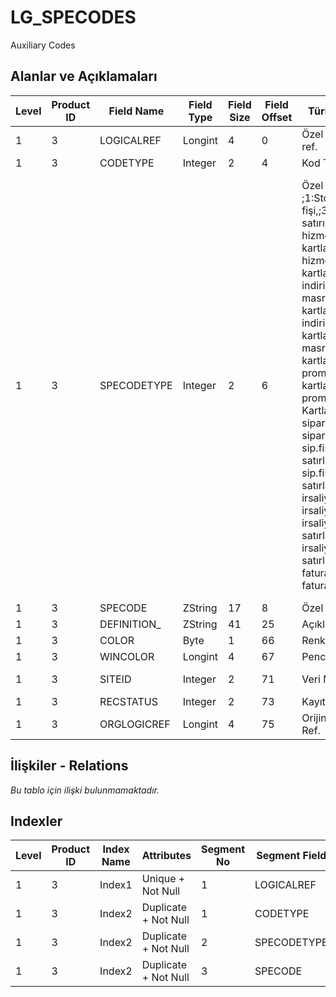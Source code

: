 # LG_SPECODES

Auxiliary Codes

## Alanlar ve Açıklamaları

| Level | Product ID | Field Name | Field Type | Field Size | Field Offset | Türkçe Açıklama | Expression |
| ----- | ---------- | ---------- | ---------- | ---------- | ------------ | --------------- | ---------- |
| 1 | 3 | LOGICALREF | Longint | 4 | 0 | Özel Kod Logical ref. | Auxiliary Code Logical Reference |
| 1 | 3 | CODETYPE | Integer | 2 | 4 | Kod Türü | Code Type |
| 1 | 3 | SPECODETYPE | Integer | 2 | 6 | Özel Kod Türleri ;1:Stok kartı,;2:Stok fişi,;3:Stok fişi satırı,;4:Alınan hizmet kartları,;5:Verilen hizmet kartları,;6:Alış indirim kart;7:Alış masraf kartları;8:Satış indirim kartları,;9:Satış masraf kartları,;10:Alış promosyon kartları,;11:Satış prom. Kartları;14:Alınan siparişler;15:Verilen siparişler,;16:Alınan sip.fiş satırları,;17:Verilen sip.fiş satırları;18:Alım irsaliyeleri,;19:Satış irsaliyeleri;20:Alım irsaliye satırları,;21:Satış irsaliye satırları;22:Alım faturaları,;23:Satış faturaları | Auxiliary Code Type ;1:Stok kartı,;2:Stok fişi,;3:Stok fişi satırı,;4:Alınan hizmet kartları,;5:Verilen hizmet kartları,;6:Alış indirim kart;7:Alış masraf kartları;8:Satış indirim kartları,;9:Satış masraf kartları,;10:Alış promosyon kartları,;11:Satış prom. Kartları;14:Alınan siparişler;15:Verilen siparişler,;16:Alınan sip.fiş satırları,;17:Verilen sip.fiş satırları;18:Alım irsaliyeleri,;19:Satış irsaliyeleri;20:Alım irsaliye satırları,;21:Satış irsaliye satırları;22:Alım faturaları,;23:Satış faturaları,; |
| 1 | 3 | SPECODE | ZString | 17 | 8 | Özel Kod | Auxiliary Code |
| 1 | 3 | DEFINITION_ | ZString | 41 | 25 | Açıklama | Description |
| 1 | 3 | COLOR | Byte | 1 | 66 | Renk | Color |
| 1 | 3 | WINCOLOR | Longint | 4 | 67 | Pencere rengi | Window Color |
| 1 | 3 | SITEID | Integer | 2 | 71 | Veri Merkezi | Data Processing Site |
| 1 | 3 | RECSTATUS | Integer | 2 | 73 | Kayıt Durumu | Record Status |
| 1 | 3 | ORGLOGICREF | Longint | 4 | 75 | Orijinal Kayıt Log. Ref. | Original Record Logical Reference |

## İlişkiler - Relations

*Bu tablo için ilişki bulunmamaktadır.*

## Indexler

| Level | Product ID | Index Name | Attributes | Segment No | Segment Field | Sense |
| ----- | ---------- | ---------- | ---------- | ---------- | ------------- | ----- |
| 1 | 3 | Index1 | Unique + Not Null | 1 | LOGICALREF | Ascending |
| 1 | 3 | Index2 | Duplicate + Not Null | 1 | CODETYPE | Ascending |
| 1 | 3 | Index2 | Duplicate + Not Null | 2 | SPECODETYPE | Ascending |
| 1 | 3 | Index2 | Duplicate + Not Null | 3 | SPECODE | Ascending |
